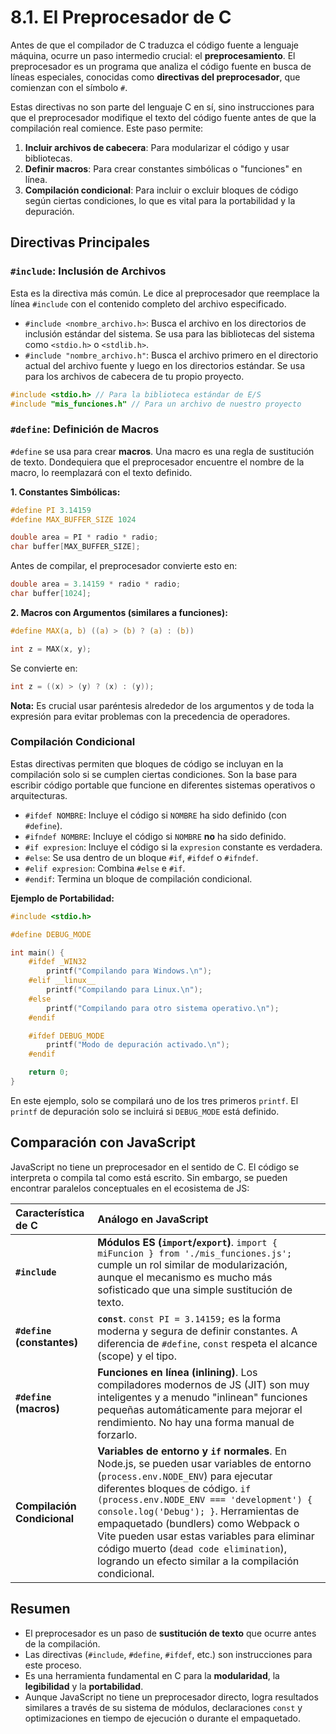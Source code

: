 # 8.1. El Preprocesador de C

Antes de que el compilador de C traduzca el código fuente a lenguaje máquina, ocurre un paso intermedio crucial: el **preprocesamiento**. El preprocesador es un programa que analiza el código fuente en busca de líneas especiales, conocidas como **directivas del preprocesador**, que comienzan con el símbolo `#`.

Estas directivas no son parte del lenguaje C en sí, sino instrucciones para que el preprocesador modifique el texto del código fuente antes de que la compilación real comience. Este paso permite:

1.  **Incluir archivos de cabecera**: Para modularizar el código y usar bibliotecas.
2.  **Definir macros**: Para crear constantes simbólicas o "funciones" en línea.
3.  **Compilación condicional**: Para incluir o excluir bloques de código según ciertas condiciones, lo que es vital para la portabilidad y la depuración.

## Directivas Principales

### `#include`: Inclusión de Archivos

Esta es la directiva más común. Le dice al preprocesador que reemplace la línea `#include` con el contenido completo del archivo especificado.

- `#include <nombre_archivo.h>`: Busca el archivo en los directorios de inclusión estándar del sistema. Se usa para las bibliotecas del sistema como `<stdio.h>` o `<stdlib.h>`.
- `#include "nombre_archivo.h"`: Busca el archivo primero en el directorio actual del archivo fuente y luego en los directorios estándar. Se usa para los archivos de cabecera de tu propio proyecto.

```c
#include <stdio.h> // Para la biblioteca estándar de E/S
#include "mis_funciones.h" // Para un archivo de nuestro proyecto
```

### `#define`: Definición de Macros

`#define` se usa para crear **macros**. Una macro es una regla de sustitución de texto. Dondequiera que el preprocesador encuentre el nombre de la macro, lo reemplazará con el texto definido.

**1. Constantes Simbólicas:**

```c
#define PI 3.14159
#define MAX_BUFFER_SIZE 1024

double area = PI * radio * radio;
char buffer[MAX_BUFFER_SIZE];
```

Antes de compilar, el preprocesador convierte esto en:

```c
double area = 3.14159 * radio * radio;
char buffer[1024];
```

**2. Macros con Argumentos (similares a funciones):**

```c
#define MAX(a, b) ((a) > (b) ? (a) : (b))

int z = MAX(x, y);
```

Se convierte en:

```c
int z = ((x) > (y) ? (x) : (y));
```

**Nota:** Es crucial usar paréntesis alrededor de los argumentos y de toda la expresión para evitar problemas con la precedencia de operadores.

### Compilación Condicional

Estas directivas permiten que bloques de código se incluyan en la compilación solo si se cumplen ciertas condiciones. Son la base para escribir código portable que funcione en diferentes sistemas operativos o arquitecturas.

- `#ifdef NOMBRE`: Incluye el código si `NOMBRE` ha sido definido (con `#define`).
- `#ifndef NOMBRE`: Incluye el código si `NOMBRE` **no** ha sido definido.
- `#if expresion`: Incluye el código si la `expresion` constante es verdadera.
- `#else`: Se usa dentro de un bloque `#if`, `#ifdef` o `#ifndef`.
- `#elif expresion`: Combina `#else` e `#if`.
- `#endif`: Termina un bloque de compilación condicional.

**Ejemplo de Portabilidad:**

```c
#include <stdio.h>

#define DEBUG_MODE

int main() {
    #ifdef _WIN32
        printf("Compilando para Windows.\n");
    #elif __linux__
        printf("Compilando para Linux.\n");
    #else
        printf("Compilando para otro sistema operativo.\n");
    #endif

    #ifdef DEBUG_MODE
        printf("Modo de depuración activado.\n");
    #endif

    return 0;
}
```

En este ejemplo, solo se compilará uno de los tres primeros `printf`. El `printf` de depuración solo se incluirá si `DEBUG_MODE` está definido.

## Comparación con JavaScript

JavaScript no tiene un preprocesador en el sentido de C. El código se interpreta o compila tal como está escrito. Sin embargo, se pueden encontrar paralelos conceptuales en el ecosistema de JS:

| Característica de C         | Análogo en JavaScript                                                                                                                                                                                                                                                                                                                                                                                                                          |
| :-------------------------- | :--------------------------------------------------------------------------------------------------------------------------------------------------------------------------------------------------------------------------------------------------------------------------------------------------------------------------------------------------------------------------------------------------------------------------------------------- |
| **`#include`**              | **Módulos ES (`import`/`export`)**. `import { miFuncion } from './mis_funciones.js';` cumple un rol similar de modularización, aunque el mecanismo es mucho más sofisticado que una simple sustitución de texto.                                                                                                                                                                                                                               |
| **`#define` (constantes)**  | **`const`**. `const PI = 3.14159;` es la forma moderna y segura de definir constantes. A diferencia de `#define`, `const` respeta el alcance (scope) y el tipo.                                                                                                                                                                                                                                                                                |
| **`#define` (macros)**      | **Funciones en línea (inlining)**. Los compiladores modernos de JS (JIT) son muy inteligentes y a menudo "inlinean" funciones pequeñas automáticamente para mejorar el rendimiento. No hay una forma manual de forzarlo.                                                                                                                                                                                                                       |
| **Compilación Condicional** | **Variables de entorno y `if` normales**. En Node.js, se pueden usar variables de entorno (`process.env.NODE_ENV`) para ejecutar diferentes bloques de código. `if (process.env.NODE_ENV === 'development') { console.log('Debug'); }`. Herramientas de empaquetado (bundlers) como Webpack o Vite pueden usar estas variables para eliminar código muerto (`dead code elimination`), logrando un efecto similar a la compilación condicional. |

## Resumen

- El preprocesador es un paso de **sustitución de texto** que ocurre antes de la compilación.
- Las directivas (`#include`, `#define`, `#ifdef`, etc.) son instrucciones para este proceso.
- Es una herramienta fundamental en C para la **modularidad**, la **legibilidad** y la **portabilidad**.
- Aunque JavaScript no tiene un preprocesador directo, logra resultados similares a través de su sistema de módulos, declaraciones `const` y optimizaciones en tiempo de ejecución o durante el empaquetado.
